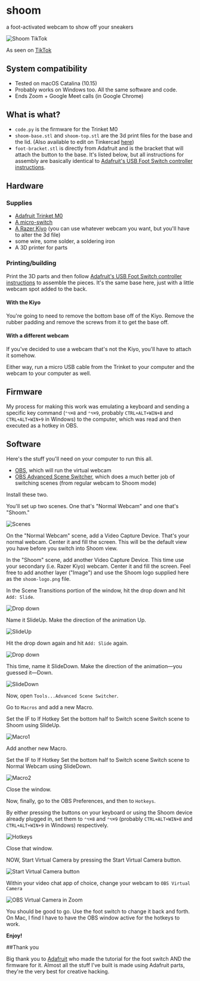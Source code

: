 # shoom
a foot-activated webcam to show off your sneakers
 
 ![Shoom TikTok](images/tiktok.gif)
 
 As seen on [TikTok](https://vm.tiktok.com/ZMdTNyktn/)
 
 ## System compatibility
 * Tested on macOS Catalina (10.15)
 * Probably works on Windows too. All the same software and code.
 * Ends Zoom + Google Meet calls (in Google Chrome)
 
 ## What is what?
 * `code.py` is the firmware for the Trinket M0
 * `shoom-base.stl` and `shoom-top.stl` are the 3d print files for the base and the lid. (Also available to edit on Tinkercad [here](https://www.tinkercad.com/things/csqugaID6Sr))
 * `foot-bracket.stl` is directly from Adafruit and is the bracket that will attach the button to the base. It's listed below, but all instructions for assembly are basically identical to [Adafruit's USB Foot Switch controller instructions](https://learn.adafruit.com/USB-foot-switch-circuit-python/asse).
 
 ## Hardware
 ### Supplies
 * [Adafruit Trinket M0](https://www.adafruit.com/product/3500)
 * [A micro-switch](https://www.adafruit.com/product/817)
 * [A Razer Kiyo](https://www.amazon.com/Razer-Kiyo-Streaming-Webcam-Built/dp/B075N1BYWB) (you can use whatever webcam you want, but you'll have to alter the 3d file)
 * some wire, some solder, a soldering iron
 * A 3D printer for parts
 ### Printing/building
 Print the 3D parts and then follow [Adafruit's USB Foot Switch controller instructions](https://learn.adafruit.com/USB-foot-switch-circuit-python/asse) to assemble the pieces. It's the same base here, just with a little webcam spot added to the back. 
 #### With the Kiyo
 You're going to need to remove the bottom base off of the Kiyo. Remove the rubber padding and remove the screws from it to get the base off.
 #### With a different webcam
 If you've decided to use a webcam that's not the Kiyo, you'll have to attach it somehow. 
 
 Either way, run a micro USB cable from the Trinket to your computer and the webcam to your computer as well.
 
 
 
 ## Firmware
 My process for making this work was emulating a keyboard and sending a specific key command (`⌃⌥⌘8` and `⌃⌥⌘9`, probably `CTRL+ALT+WIN+8` and `CTRL+ALT+WIN+9` in Windows) to the computer, which was read and then executed as a hotkey in OBS.
 
 ## Software
 Here's the stuff you'll need on your computer to run this all. 
 
 * [OBS](https://obsproject.com/download), which will run the virtual webcam
 * [OBS Advanced Scene Switcher](https://obsproject.com/forum/resources/advanced-scene-switcher.395/), which does a much better job of switching scenes (from regular webcam to Shoom mode)

Install these two.
 
You'll set up two scenes. One that's "Normal Webcam" and one that's "Shoom."

![Scenes](/images/howto1.png)

On the "Normal Webcam" scene, add a Video Capture Device. That's your normal webcam. Center it and fill the screen. This will be the default view you have before you switch into Shoom view.

In the "Shoom" scene, add another Video Capture Device. This time use your secondary (i.e. Razer Kiyo) webcam. Center it and fill the screen. Feel free to add another layer ("Image") and use the Shoom logo supplied here as the `shoom-logo.png` file.

In the Scene Transitions portion of the window, hit the drop down and hit `Add: Slide`.

![Drop down](/images/howto2.png)

Name it SlideUp. Make the direction of the animation Up.

![SlideUp](/images/howto3.png)

Hit the drop down again and hit `Add: Slide` again.

![Drop down](/images/howto2.png)

This time, name it SlideDown. Make the direction of the animation—you guessed it—Down.

![SlideDown](/images/howto4.png)

Now, open `Tools...Advanced Scene Switcher`.

Go to `Macros` and add a new Macro.

Set the IF to If Hotkey
Set the bottom half to Switch scene
Switch scene to Shoom using SlideUp.

![Macro1](/images/howto5.png)

Add another new Macro.

Set the IF to If Hotkey
Set the bottom half to Switch scene
Switch scene to Normal Webcam using SlideDown.

![Macro2](/images/howto6.png)

Close the window.

Now, finally, go to the OBS Preferences, and then to `Hotkeys`.

By either pressing the buttons on your keyboard or using the Shoom device already plugged in, set them to `⌃⌥⌘8` and `⌃⌥⌘9` (probably `CTRL+ALT+WIN+8` and `CTRL+ALT+WIN+9` in Windows) respectively.

![Hotkeys](/images/howto7.png)

Close that window.

NOW, Start Virtual Camera by pressing the Start Virtual Camera button.

![Start Virtual Camera button](/images/howto8.png)

Within your video chat app of choice, change your webcam to `OBS Virtual Camera`

![OBS Virtual Camera in Zoom](/images/howto9.png)

You should be good to go. Use the foot switch to change it back and forth. On Mac, I find I have to have the OBS window active for the hotkeys to work.

 **Enjoy!**
 
##Thank you

Big thank you to [Adafruit](https://adafruit.com) who made the tutorial for the foot switch AND the firmware for it. Almost all the stuff I've built is made using Adafruit parts, they're the very best for creative hacking.
